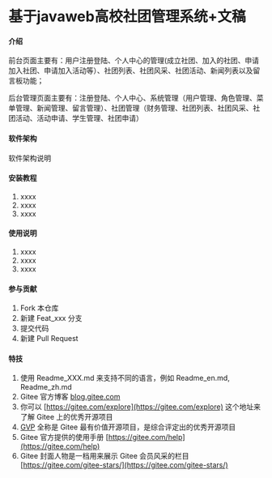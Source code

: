 # 基于javaweb高校社团管理系统+文稿

#### 介绍
前台页面主要有：用户注册登陆、个人中心的管理(成立社团、加入的社团、申请加入社团、申请加入活动等）、社团列表、社团风采、社团活动、新闻列表以及留言板功能；

后台管理页面主要有：注册登陆、个人中心、系统管理（用户管理、角色管理、菜单管理、新闻管理、留言管理）、社团管理（财务管理、社团列表、社团风采、社团活动、活动申请、学生管理、社团申请）

#### 软件架构
软件架构说明


#### 安装教程

1.  xxxx
2.  xxxx
3.  xxxx

#### 使用说明

1.  xxxx
2.  xxxx
3.  xxxx

#### 参与贡献

1.  Fork 本仓库
2.  新建 Feat_xxx 分支
3.  提交代码
4.  新建 Pull Request


#### 特技

1.  使用 Readme\_XXX.md 来支持不同的语言，例如 Readme\_en.md, Readme\_zh.md
2.  Gitee 官方博客 [blog.gitee.com](https://blog.gitee.com)
3.  你可以 [https://gitee.com/explore](https://gitee.com/explore) 这个地址来了解 Gitee 上的优秀开源项目
4.  [GVP](https://gitee.com/gvp) 全称是 Gitee 最有价值开源项目，是综合评定出的优秀开源项目
5.  Gitee 官方提供的使用手册 [https://gitee.com/help](https://gitee.com/help)
6.  Gitee 封面人物是一档用来展示 Gitee 会员风采的栏目 [https://gitee.com/gitee-stars/](https://gitee.com/gitee-stars/)
